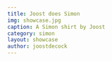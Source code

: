 ```yaml
---
title: Joost does Simon
img: showcase.jpg
caption: A Simon shirt by Joost
category: simon
layout: showcase
author: joostdecock
---
```

